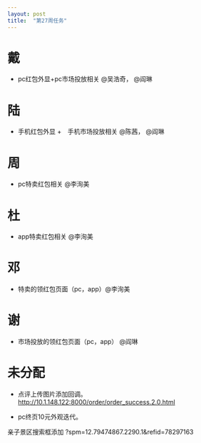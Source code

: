```yaml
---
layout: post
title:  "第27周任务"
---
```


# 戴

  - pc红包外显+pc市场投放相关 @吴浩奇， @阎琳

# 陆

  - 手机红包外显 +　手机市场投放相关 @陈茜， @阎琳

# 周

  - pc特卖红包相关 @李洵美

# 杜

  - app特卖红包相关 @李洵美

# 邓

  - 特卖的领红包页面（pc，app）@李洵美

# 谢

  - 市场投放的领红包页面（pc，app） @阎琳



# 未分配

  - 点评上传图片添加回调。
    http://10.1.148.122:8000/order/order_success.2.0.html

  - pc终页10元外观迭代。


亲子景区搜索框添加 ?spm=12.79474867.2290.1&refid=78297163
